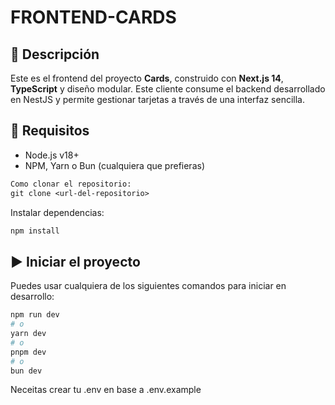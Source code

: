 # FRONTEND-CARDS

## 📝 Descripción

Este es el frontend del proyecto **Cards**, construido con **Next.js 14**, **TypeScript** y diseño modular. Este cliente consume el backend desarrollado en NestJS y permite gestionar tarjetas a través de una interfaz sencilla.
## 🚀 Requisitos

- Node.js v18+  
- NPM, Yarn o Bun (cualquiera que prefieras)

```txt
Como clonar el repositorio:
git clone <url-del-repositorio>
```

Instalar dependencias:

```bash
npm install
```


## ▶️ Iniciar el proyecto

Puedes usar cualquiera de los siguientes comandos para iniciar en desarrollo:

```bash
npm run dev
# o
yarn dev
# o
pnpm dev
# o
bun dev
```

Neceitas crear tu .env en base a .env.example
